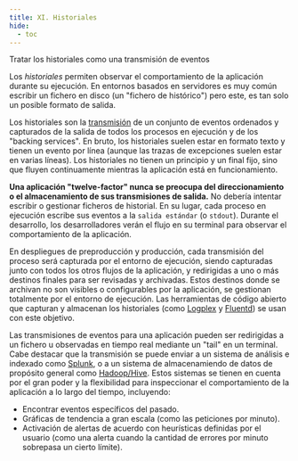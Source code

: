 ```yaml
---
title: XI. Historiales
hide:
  - toc
---
```

Tratar los historiales como una transmisión de eventos

Los *historiales* permiten observar el comportamiento de la aplicación durante su ejecución. En entornos basados en servidores es muy común escribir un fichero en disco (un "fichero de histórico") pero este, es tan solo un posible formato de salida.

Los historiales son la [transmisión](https://adam.herokuapp.com/past/2011/4/1/logs_are_streams_not_files/) de un conjunto de eventos ordenados y capturados de la salida de todos los procesos en ejecución y de los "backing services". En bruto, los historiales suelen estar en formato texto y tienen un evento por línea (aunque las trazas de excepciones suelen estar en varias líneas). Los historiales no tienen un principio y un final fijo, sino que fluyen continuamente mientras la aplicación está en funcionamiento.

**Una aplicación "twelve-factor" nunca se preocupa del direccionamiento o el almacenamiento de sus transmisiones de salida.** No debería intentar escribir o gestionar ficheros de historial. En su lugar, cada proceso en ejecución escribe sus eventos a la `salida estándar` (o `stdout`). Durante el desarrollo, los desarrolladores verán el flujo en su terminal para observar el comportamiento de la aplicación.

En despliegues de preproducción y producción, cada transmisión del proceso será capturada por el entorno de ejecución, siendo capturadas junto con todos los otros flujos de la aplicación, y redirigidas a uno o más destinos finales para ser revisadas y archivadas. Estos destinos donde se archivan no son visibles o configurables por la aplicación, se gestionan totalmente por el entorno de ejecución. Las herramientas de código abierto que capturan y almacenan los historiales (como [Logplex](https://github.com/heroku/logplex) y [Fluentd](https://github.com/fluent/fluentd)) se usan con este objetivo.

Las transmisiones de eventos para una aplicación pueden ser redirigidas a un fichero u observadas en tiempo real mediante un "tail" en un terminal. Cabe destacar que la transmisión se puede enviar a un sistema de análisis e indexado como [Splunk](http://www.splunk.com/), o a un sistema de almacenamiendo de datos de propósito general como [Hadoop/Hive](http://hive.apache.org/). Estos sistemas se tienen en cuenta por el gran poder y la flexibilidad para inspeccionar el comportamiento de la aplicación a lo largo del tiempo, incluyendo:

* Encontrar eventos específicos del pasado.
* Gráficas de tendencia a gran escala (como las peticiones por minuto).
* Activación de alertas de acuerdo con heurísticas definidas por el usuario (como una alerta cuando la cantidad de errores por minuto sobrepasa un cierto límite).

